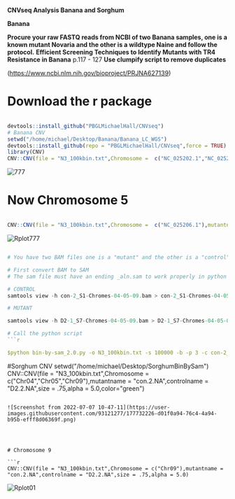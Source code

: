 **CNVseq Analysis Banana and Sorghum**


**Banana**

**Procure your raw FASTQ reads from NCBI of two Banana samples, one is a known mutant Novaria and the other is a wildtype Naine and follow the protocol.**
**Efficient Screening Techniques to Identify Mutants with TR4 Resistance in Banana**
p.117 - 127
**Use clumpify script to remove duplicates**


(https://www.ncbi.nlm.nih.gov/bioproject/PRJNA627139)

# Download the r package

```r

devtools::install_github("PBGLMichaelHall/CNVseq")
# Banana CNV
setwd("/home/michael/Desktop/Banana/Banana_LC_WGS")
devtools::install_github(repo = "PBGLMichaelHall/CNVseq",force = TRUE)
library(CNV)
CNV::CNV(file = "N3_100kbin.txt",Chromosome =  c("NC_025202.1","NC_025203.1","NC_025203.1","NC_025204.1","NC_025205.1","NC_025206.1","NC_025207.1","NC_025208.1","NC_025209.1","NC_025210.1","NC_025211.1","NC_025212.1"),mutantname = "Novaria.Naine",controlname = "Naine.Naine",size = .75,alpha = .25,color="green")


```
![777](https://user-images.githubusercontent.com/93121277/177731532-046119d9-b802-4fa1-af91-a88e4eff7022.png)


# Now Chromosome 5

```r 

CNV::CNV(file = "N3_100kbin.txt",Chromosome =  c("NC_025206.1"),mutantname = "Novaria.Naine",controlname = "Naine.Naine",size = .75,alpha = .25,color="green")

```


![Rplot777](https://user-images.githubusercontent.com/93121277/177731971-698c6ff6-bce9-4442-8d12-310344da5d37.png)



```r

# You have two BAM files one is a "mutant" and the other is a "control"

# First convert BAM to SAM
# The sam file must have an ending _aln.sam to work properly in python script

# CONTROL
samtools view -h con-2_S1-Chromes-04-05-09.bam > con-2_S1-Chromes-04-05-09_aln.sam

# MUTANT

samtools view -h D2-1_S7-Chromes-04-05-09.bam > D2-1_S7-Chromes-04-05-09_aln.sam

# Call the python script
```r

$python bin-by-sam_2.0.py -o N3_100kbin.txt -s 100000 -b -p 3 -c con-2_S1-Chromes-04-05-09_aln.sam

```
#Sorghum CNV
setwd("/home/michael/Desktop/SorghumBinBySam")
CNV::CNV(file = "N3_100kbin.txt",Chromosome = c("Chr04","Chr05","Chr09"),mutantname = "con.2.NA",controlname = "D2.2.NA",size = .75,alpha = 5.0,color="green")



```

![Screenshot from 2022-07-07 10-47-11](https://user-images.githubusercontent.com/93121277/177732226-d01f0a94-76c4-4a94-b95b-efff8d06369f.png)




# Chromosome 9

```r
CNV::CNV(file = "N3_100kbin.txt",Chromosome = c("Chr09"),mutantname = "con.2.NA",controlname = "D2.2.NA",size = .75,alpha = 5.0)

```


![Rplot01](https://user-images.githubusercontent.com/93121277/177732470-bb9f650a-7595-428d-95b8-34f300c561a2.png)




